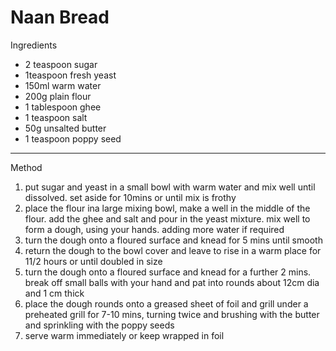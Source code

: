 # Naan Bread

Ingredients

-   2 teaspoon sugar
-   1teaspoon fresh yeast
-   150ml warm water
-   200g plain flour
-   1 tablespoon ghee
-   1 teaspoon salt
-   50g unsalted butter
-   1 teaspoon poppy seed

--------------------------------------------------------------------------------

Method

1.  put sugar and yeast in a small bowl with warm water and mix well until
    dissolved. set aside for 10mins or until mix is frothy
2.  place the flour ina large mixing bowl, make a well in the middle of the
    flour. add the ghee and salt and pour in the yeast mixture. mix well to form
    a dough, using your hands. adding more water if required
3.  turn the dough onto a floured surface and knead for 5 mins until smooth
4.  return the dough to the bowl cover and leave to rise in a warm place for
    11/2 hours or until doubled in size
5.  turn the dough onto a floured surface and knead for a further 2 mins. break
    off small balls with your hand and pat into rounds about 12cm dia and 1 cm
    thick
6.  place the dough rounds onto a greased sheet of foil and grill under a
    preheated grill for 7-10 mins, turning twice and brushing with the butter
    and sprinkling with the poppy seeds
7.  serve warm immediately or keep wrapped in foil
